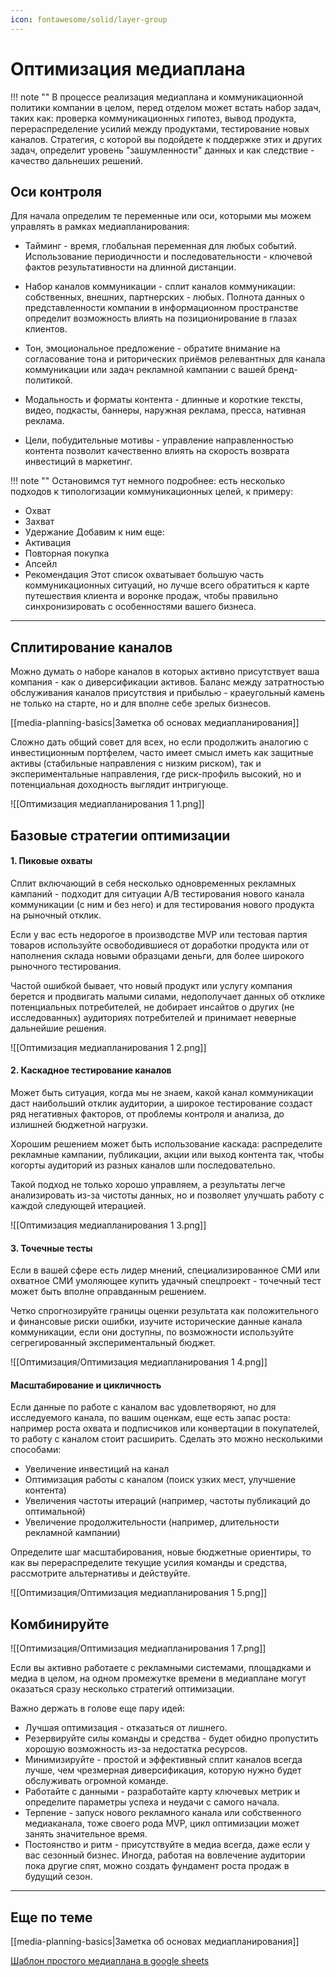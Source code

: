 ```yaml
---
icon: fontawesome/solid/layer-group
---
```


# Оптимизация медиаплана

!!! note ""
В процессе реализация медиаплана и коммуникационной политики компании в целом, перед отделом может встать набор задач, таких как: проверка коммуникационных гипотез, вывод продукта, перераспределение усилий между продуктами, тестирование новых каналов. Стратегия, с которой вы подойдете к поддержке этих и других задач, определит уровень "зашумленности" данных и как следствие - качество дальнеших решений.


## Оси контроля
Для начала определим те переменные или оси, которыми мы можем управлять в рамках медиапланирования:

* Тайминг - время, глобальная переменная для любых событий. Использование периодичности и последовательности - ключевой фактов результативности на длинной дистанции.

* Набор каналов коммуникации - сплит каналов коммуникации: собственных, внешних, партнерских - любых. Полнота данных о представленности компании в информационном пространстве определит возможность влиять на позиционирование в глазах клиентов.

* Тон, эмоциональное предложение - обратите внимание на согласование тона и риторических приёмов релевантных для канала коммуникации или задач рекламной кампании с вашей бренд-политикой.

* Модальность и форматы контента - длинные и короткие тексты, видео, подкасты, баннеры, наружная реклама, пресса, нативная реклама.

* Цели, побудительные мотивы - управление направленностью контента позволит качественно влиять на скорость возврата инвестиций в маркетинг.  

!!! note ""
Остановимся тут немного подробнее: есть несколько подходов к типологизации коммуникационных целей, к примеру:
- Охват
- Захват
- Удержание
Добавим к ним еще:
- Активация
- Повторная покупка
- Апсейл
- Рекомендация
Этот список охватывает большую часть коммуникационных ситуаций, но лучше всего обратиться к карте путешествия клиента и воронке продаж, чтобы правильно синхронизировать с особенностями вашего бизнеса.

---

## Сплитирование каналов
Можно думать о наборе каналов в которых активно присутствует ваша компания - как о диверсификации активов. Баланс между затратностью обслуживания каналов присутствия и прибылью - краеугольный камень не только на старте, но и для вполне себе зрелых бизнесов.

[[media-planning-basics|Заметка об основах медиапланирования]]

Сложно дать общий совет для всех, но если продолжить аналогию с инвестиционным портфелем, часто имеет смысл иметь как защитные активы (стабильные направления с низким риском), так и экспериментальные направления, где риск-профиль высокий, но и потенциальная доходность выглядит интригующе.

![[Оптимизация медиапланирования 1 1.png]]
## Базовые стратегии оптимизации

#### 1. Пиковые охваты
Сплит включающий в себя несколько одновременных рекламных кампаний - подходит для ситуации A/B тестирования нового канала коммуникации (с ним и без него) и для тестирования нового продукта на рыночный отклик.


Если у вас есть недорогое в производстве MVP или тестовая партия товаров используйте освободившиеся от доработки продукта или от наполнения склада новыми образцами деньги, для более широкого рыночного тестирования.

Частой ошибкой бывает, что новый продукт или услугу компания берется и продвигать малыми силами, недополучает данных об отклике потенциальных потребителей, не добирает инсайтов о других (не исследованных) аудиториях потребителей и принимает неверные дальнейшие решения.


![[Оптимизация медиапланирования 1 2.png]]

#### 2. Каскадное тестирование каналов
Может быть ситуация, когда мы не знаем, какой канал коммуникации даст наибольший отклик аудитории, а широкое тестирование создаст ряд негативных факторов, от проблемы контроля и анализа, до излишней бюджетной нагрузки.

Хорошим решением может быть использование каскада: распределите рекламные кампании, публикации, акции или выход контента так, чтобы когорты аудиторий из разных каналов шли последовательно.

Такой подход не только хорошо управляем, а результаты легче анализировать из-за чистоты данных, но и позволяет улучшать работу с каждой следующей итерацией.

![[Оптимизация медиапланирования 1 3.png]]
#### 3. Точечные тесты
Если в вашей сфере есть лидер мнений, специализированное СМИ или охватное СМИ умоляющее купить удачный спецпроект - точечный тест может быть вполне оправданным решением.

Четко спрогнозируйте границы оценки результата как положительного и финансовые риски ошибки, изучите исторические данные канала коммуникации, если они доступны, по возможности используйте сегрегированный экспериментальный бюджет.

![[Оптимизация/Оптимизация медиапланирования 1 4.png]]

#### Масштабирование и цикличность
Если данные по работе с каналом вас удовлетворяют, но для исследуемого канала, по вашим оценкам, еще есть запас роста: например роста охвата и подписчиков или конвертации в покупателей, то работу с каналом стоит расширить. Сделать это можно несколькими способами:

* Увеличение инвестиций на канал
* Оптимизация работы с каналом (поиск узких мест, улучшение контента)
* Увеличения частоты итераций (например, частоты публикаций до оптимальной)
* Увеличение продолжительности (например, длительности рекламной кампании)

Определите шаг масштабирования, новые бюджетные ориентиры, то как вы перераспределите текущие усилия команды и средства, рассмотрите альтернативы и действуйте.

![[Оптимизация/Оптимизация медиапланирования 1 5.png]]

## Комбинируйте

![[Оптимизация/Оптимизация медиапланирования 1 7.png]]

Если вы активно работаете с рекламными системами, площадками и медиа в целом, на одном промежутке времени в медиаплане могут оказаться сразу несколько стратегий оптимизации.

Важно держать в голове еще пару идей:

* Лучшая оптимизация - отказаться от лишнего.
* Резервируйте силы команды и средства - будет обидно пропустить хорошую возможность из-за недостатка ресурсов.
* Минимизируйте - простой и эффективный сплит каналов всегда лучше, чем чрезмерная диверсификация, которую нужно будет обслуживать огромной команде.  
* Работайте с данными - разработайте карту ключевых метрик и определите параметры успеха и неудачи с самого начала.
* Терпение - запуск нового рекламного канала или собственного медиаканала, тоже своего рода MVP, цикл оптимизации может занять значительное время.
* Постоянство и ритм - присутствуйте в медиа всегда, даже если у вас сезонный бизнес. Иногда, работая на вовлечение аудитории пока другие спят, можно создать фундамент роста продаж в будущий сезон.

---
## Еще по теме

[[media-planning-basics|Заметка об основах медиапланирования]]

[Шаблон простого медиаплана в google sheets](https://docs.google.com/spreadsheets/d/1MWebFvbHEp9Ct2vPv2o2vpF18n7LUVGEPE0-6SaBfto/edit?usp=sharing)
